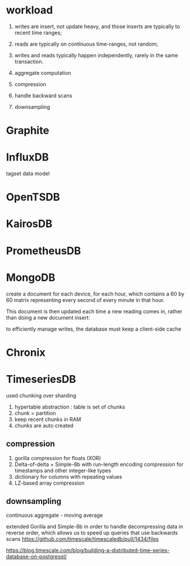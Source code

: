 
# workload

1. writes are insert, not update heavy, and those inserts are typically to recent time ranges; 
1. reads are typically on continuous time-ranges, not random; 
1. writes and reads typically happen independently, rarely in the same transaction.
1. aggregate computation

1. compression 
1. handle backward scans
1. downsampling

# Graphite

# InfluxDB

tagset data model

# OpenTSDB

# KairosDB

# PrometheusDB

# MongoDB

create a document for each device, for each hour, which contains a 60 by 60 matrix representing every second of every minute in that hour. 

This document is then updated each time a new reading comes in, rather than doing a new document insert:

to efficiently manage writes, the database must keep a client-side cache

# Chronix

# TimeseriesDB

used chunking over sharding

1. hypertable abstraction : table is set of chunks
1. chunk = partition 
1. keep recent chunks in RAM
1. chunks are auto created

## compression

1. gorilla compression for floats (XOR)
1. Delta-of-delta + Simple-8b with run-length encoding compression for timestamps and other integer-like types
1. dictionary for columns with repeating values
1. LZ-based array compression

## downsampling

continuous aggregate - moving average

extended Gorilla and Simple-8b in order to handle decompressing data in reverse order, which allows us to speed up queries that use backwards scans
https://github.com/timescale/timescaledb/pull/1434/files

https://blog.timescale.com/blog/building-a-distributed-time-series-database-on-postgresql/
